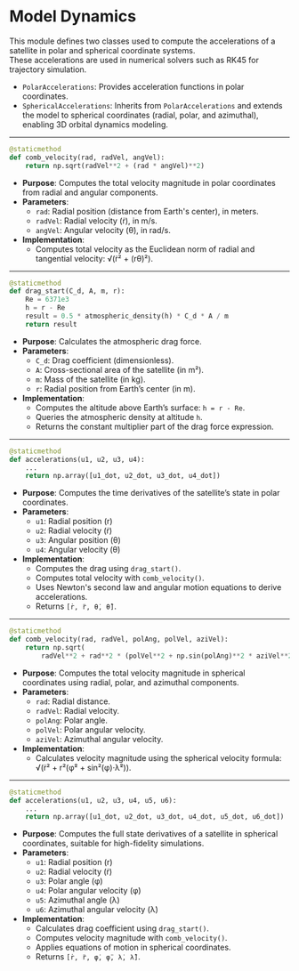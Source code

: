 # Model Dynamics

This module defines two classes used to compute the accelerations of a satellite in polar and spherical coordinate systems. \
These accelerations are used in numerical solvers such as RK45 for trajectory simulation.
- `PolarAccelerations`: Provides acceleration functions in polar coordinates.
- `SphericalAccelerations`: Inherits from `PolarAccelerations` and extends the model to spherical coordinates (radial, polar, and azimuthal), enabling 3D orbital dynamics modeling.

---

```python
@staticmethod
def comb_velocity(rad, radVel, angVel):
    return np.sqrt(radVel**2 + (rad * angVel)**2)
```
- **Purpose**: Computes the total velocity magnitude in polar coordinates from radial and angular components.
- **Parameters**:
    - `rad`: Radial position (distance from Earth's center), in meters.
    - `radVel`: Radial velocity (ṙ), in m/s.
    - `angVel`: Angular velocity (θ̇), in rad/s.
- **Implementation**:
    - Computes total velocity as the Euclidean norm of radial and tangential velocity: √(ṙ² + (rθ̇)²).

---

```python
@staticmethod
def drag_start(C_d, A, m, r):
    Re = 6371e3
    h = r - Re
    result = 0.5 * atmospheric_density(h) * C_d * A / m
    return result
```
- **Purpose**: Calculates the atmospheric drag force.
- **Parameters**:
    - `C_d`: Drag coefficient (dimensionless).
    - `A`: Cross-sectional area of the satellite (in m²).
    - `m`: Mass of the satellite (in kg).
    - `r`: Radial position from Earth’s center (in m).
- **Implementation**:
    - Computes the altitude above Earth’s surface: `h = r - Re`.
    - Queries the atmospheric density at altitude `h`.
    - Returns the constant multiplier part of the drag force expression.

---

```python
@staticmethod
def accelerations(u1, u2, u3, u4):
    ...
    return np.array([u1_dot, u2_dot, u3_dot, u4_dot])
```
- **Purpose**: Computes the time derivatives of the satellite’s state in polar coordinates.
- **Parameters**:
    - `u1`: Radial position (r)
    - `u2`: Radial velocity (ṙ)
    - `u3`: Angular position (θ)
    - `u4`: Angular velocity (θ̇)
- **Implementation**:
    - Computes the drag using `drag_start()`.
    - Computes total velocity with `comb_velocity()`.
    - Uses Newton's second law and angular motion equations to derive accelerations.
    - Returns `[ṙ, r̈, θ̇, θ̈]`.

---

```python
@staticmethod
def comb_velocity(rad, radVel, polAng, polVel, aziVel):
    return np.sqrt(
        radVel**2 + rad**2 * (polVel**2 + np.sin(polAng)**2 * aziVel**2))
```
- **Purpose**: Computes the total velocity magnitude in spherical coordinates using radial, polar, and azimuthal components.
- **Parameters**:
    - `rad`: Radial distance.
    - `radVel`: Radial velocity.
    - `polAng`: Polar angle.
    - `polVel`: Polar angular velocity.
    - `aziVel`: Azimuthal angular velocity.
- **Implementation**:
    - Calculates velocity magnitude using the spherical velocity formula:\
    √(ṙ² + r²(φ̇² + sin²(φ)·λ̇²)).

---

```python
@staticmethod
def accelerations(u1, u2, u3, u4, u5, u6):
    ...
    return np.array([u1_dot, u2_dot, u3_dot, u4_dot, u5_dot, u6_dot])
```
- **Purpose**: Computes the full state derivatives of a satellite in spherical coordinates, suitable for high-fidelity simulations.
- **Parameters**:
    - `u1`: Radial position (r)
    - `u2`: Radial velocity (ṙ)
    - `u3`: Polar angle (φ)
    - `u4`: Polar angular velocity (φ̇)
    - `u5`: Azimuthal angle (λ)
    - `u6`: Azimuthal angular velocity (λ̇)
- **Implementation**:
    - Calculates drag coefficient using `drag_start()`.
    - Computes velocity magnitude with `comb_velocity()`.
    - Applies equations of motion in spherical coordinates.
    - Returns `[ṙ, r̈, φ̇, φ̈, λ̇, λ̈]`.
